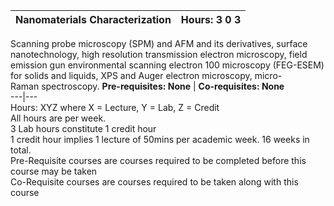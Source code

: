 **Nanomaterials Characterization** | **Hours: 3 0 3**  
---|---  
Scanning probe microscopy (SPM) and AFM and its derivatives, surface nanotechnology, high resolution transmission electron microscopy, field emission gun environmental scanning electron 100 microscopy (FEG-ESEM) for solids and liquids, XPS and Auger electron microscopy, micro-  
Raman spectroscopy.
**Pre-requisites: None** | **Co-requisites: None**  
---|---  
Hours: XYZ where X = Lecture, Y = Lab, Z = Credit  
All hours are per week.  
3 Lab hours constitute 1 credit hour  
1 credit hour implies 1 lecture of 50mins per academic week. 16 weeks in total.  
Pre-Requisite courses are courses required to be completed before this course may be taken  
Co-Requisite courses are courses required to be taken along with this course

